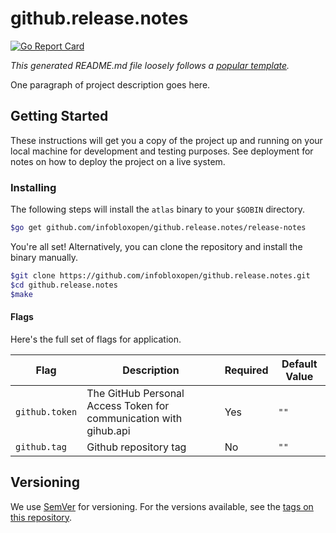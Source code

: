 # github.release.notes

[![Go Report Card](https://goreportcard.com/badge/github.com/infobloxopen/atlas-cli)](https://goreportcard.com/report/github.com/infobloxopen/github.release.notes)

_This generated README.md file loosely follows a [popular template](https://gist.github.com/PurpleBooth/109311bb0361f32d87a2)._

One paragraph of project description goes here.

## Getting Started

These instructions will get you a copy of the project up and running on your local machine for development and testing purposes. See deployment for notes on how to deploy the project on a live system.

### Installing

The following steps will install the `atlas` binary to your `$GOBIN` directory.

```sh
$go get github.com/infobloxopen/github.release.notes/release-notes

```

You're all set! Alternatively, you can clone the repository and install the binary manually.

```sh
$git clone https://github.com/infobloxopen/github.release.notes.git
$cd github.release.notes
$make
```

#### Flags

Here's the full set of flags for application.

| Flag          | Description                                                         | Required      | Default Value |
| ------------- | ------------------------------------------------------------------- | ------------- | ------------- |
| `github.token`| The GitHub Personal Access Token for communication with gihub.api   | Yes           | `""`          |
| `github.tag`  | Github repository tag                                               | No            | `""`          |

## Versioning

We use [SemVer](http://semver.org/) for versioning. For the versions available, see the [tags on this repository](https://github.com/infobloxopen/atlas-cli/github.release.notes/tags).
